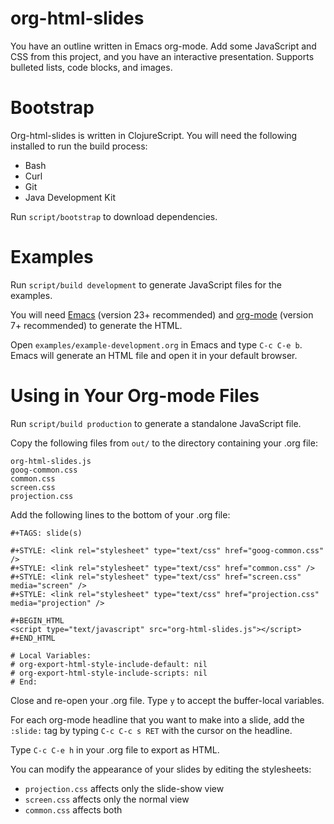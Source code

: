 org-html-slides
========================================

You have an outline written in Emacs org-mode.  Add some JavaScript
and CSS from this project, and you have an interactive
presentation. Supports bulleted lists, code blocks, and images.


Bootstrap
========================================

Org-html-slides is written in ClojureScript. You will need the
following installed to run the build process:

* Bash
* Curl
* Git
* Java Development Kit

Run `script/bootstrap` to download dependencies.


Examples
========================================

Run `script/build development` to generate JavaScript files for the examples.

You will need [Emacs](http://www.gnu.org/software/emacs/) (version 23+ recommended) and
[org-mode](http://orgmode.org/) (version 7+ recommended) to generate the HTML.

Open `examples/example-development.org` in Emacs and type `C-c C-e b`.
Emacs will generate an HTML file and open it in your default browser.


Using in Your Org-mode Files
========================================

Run `script/build production` to generate a standalone JavaScript file.

Copy the following files from `out/` to the directory containing your .org file:

    org-html-slides.js
    goog-common.css
    common.css
    screen.css
    projection.css

Add the following lines to the bottom of your .org file:

    #+TAGS: slide(s)

    #+STYLE: <link rel="stylesheet" type="text/css" href="goog-common.css" />
    #+STYLE: <link rel="stylesheet" type="text/css" href="common.css" />
    #+STYLE: <link rel="stylesheet" type="text/css" href="screen.css" media="screen" />
    #+STYLE: <link rel="stylesheet" type="text/css" href="projection.css" media="projection" />

    #+BEGIN_HTML
    <script type="text/javascript" src="org-html-slides.js"></script>
    #+END_HTML

    # Local Variables:
    # org-export-html-style-include-default: nil
    # org-export-html-style-include-scripts: nil
    # End:

Close and re-open your .org file. Type `y` to accept the buffer-local
variables. 

For each org-mode headline that you want to make into a slide, add the
`:slide:` tag by typing `C-c C-c s RET` with the cursor on the
headline.

Type `C-c C-e h` in your .org file to export as HTML.

You can modify the appearance of your slides by editing the stylesheets:

* `projection.css` affects only the slide-show view
* `screen.css` affects only the normal view
* `common.css` affects both
